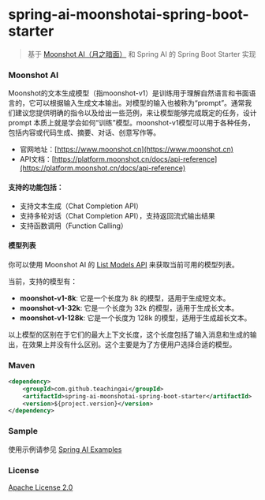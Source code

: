 # spring-ai-moonshotai-spring-boot-starter

 > 基于 [Moonshot AI（月之暗面）](https://www.moonshot.cn) 和 Spring AI 的 Spring Boot Starter 实现

### Moonshot AI

Moonshot的文本生成模型（指moonshot-v1）是训练用于理解自然语言和书面语言的，它可以根据输入生成文本输出。对模型的输入也被称为“prompt”。通常我们建议您提供明确的指令以及给出一些范例，来让模型能够完成既定的任务，设计 prompt 本质上就是学会如何“训练”模型。moonshot-v1模型可以用于各种任务，包括内容或代码生成、摘要、对话、创意写作等。

- 官网地址：[https://www.moonshot.cn](https://www.moonshot.cn)
- API文档：[https://platform.moonshot.cn/docs/api-reference](https://platform.moonshot.cn/docs/api-reference)

#### 支持的功能包括：

- 支持文本生成（Chat Completion API）
- 支持多轮对话（Chat Completion API），支持返回流式输出结果
- 支持函数调用（Function Calling）

#### 模型列表

你可以使用 Moonshot AI 的 [List Models API](https://platform.moonshot.cn/docs/api-reference#list-models) 来获取当前可用的模型列表。

当前，支持的模型有：

- **moonshot-v1-8k**: 它是一个长度为 8k 的模型，适用于生成短文本。
- **moonshot-v1-32k**: 它是一个长度为 32k 的模型，适用于生成长文本。
- **moonshot-v1-128k**: 它是一个长度为 128k 的模型，适用于生成超长文本。

以上模型的区别在于它们的最大上下文长度，这个长度包括了输入消息和生成的输出，在效果上并没有什么区别。这个主要是为了方便用户选择合适的模型。

### Maven

``` xml
<dependency>
	<groupId>com.github.teachingai</groupId>
	<artifactId>spring-ai-moonshotai-spring-boot-starter</artifactId>
	<version>${project.version}</version>
</dependency>
```

### Sample

使用示例请参见 [Spring AI Examples](https://github.com/TeachingAI/spring-ai-examples)

### License

[Apache License 2.0](LICENSE)
